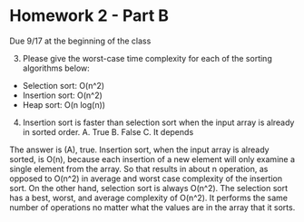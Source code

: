 Homework 2 - Part B
===================
Due 9/17 at the beginning of the class

3. Please give the worst-case time complexity for each of the sorting algorithms below:

-  Selection sort: O(n^2)
-  Insertion sort: O(n^2)
-  Heap sort: O(n log(n))



4. Insertion sort is faster than selection sort when the input array is already in sorted order.
A. True
B. False
C. It depends

The answer is (A), true. Insertion sort, when the input array is already sorted, is O(n), because 
each insertion of a new element will only examine a single element from the array. So that results 
in about n operation, as opposed to O(n^2) in average and worst case complexity of the insertion 
sort. On the other hand, selection sort is always O(n^2). The selection sort has a best, worst, and 
average complexity of O(n^2). It performs the same number of operations no matter what the values 
are in the array that it sorts.
